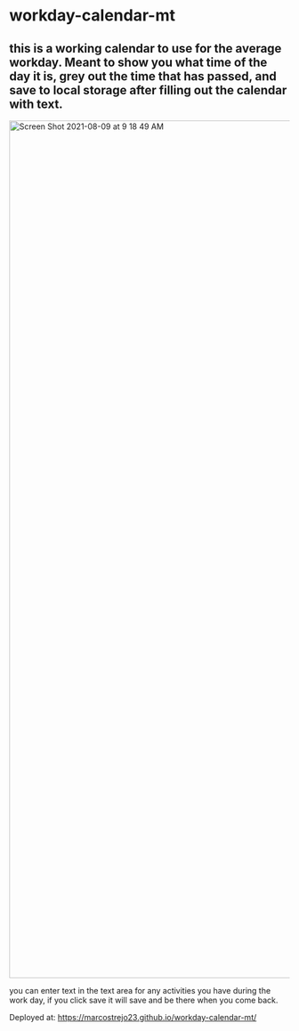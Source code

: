 # workday-calendar-mt
## this is a working calendar to use for the average workday. Meant to show you what time of the day it is, grey out the time that has passed, and save to local storage after filling out the calendar with text. 

<img width="1541" alt="Screen Shot 2021-08-09 at 9 18 49 AM" src="https://user-images.githubusercontent.com/85652700/128739412-d06247d8-9cb2-432b-bbda-08d29617988a.png">


you can enter text in the text area for any activities you have during the work day, if you click save it will save and be there when you come back. 




Deployed at: https://marcostrejo23.github.io/workday-calendar-mt/
